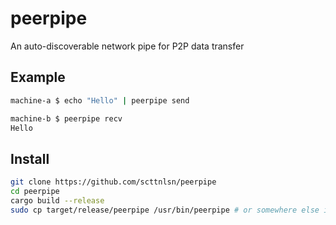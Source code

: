 # peerpipe

An auto-discoverable network pipe for P2P data transfer

## Example

```bash
machine-a $ echo "Hello" | peerpipe send
```

```bash
machine-b $ peerpipe recv
Hello
```

## Install

```bash
git clone https://github.com/scttnlsn/peerpipe
cd peerpipe
cargo build --release
sudo cp target/release/peerpipe /usr/bin/peerpipe # or somewhere else in your PATH
```
